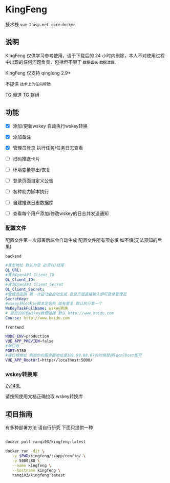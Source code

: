 # KingFeng

技术栈 `vue 2` `asp.net core` `docker` 

## 说明

KingFeng 仅供学习参考使用，请于下载后的 24 小时内删除，本人不对使用过程中出现的任何问题负责，包括但不限于 `数据丢失` `数据泄露`。

KingFeng 仅支持 qinglong 2.9+

不提供 `技术上的任何帮助`

[TG 频道](https://t.me/joinchat/H3etBWYzLKpiMWVl)    [TG 群组](https://t.me/joinchat/XV2AZcvzFIUxNjI9)
## 功能

- [x] 添加/更新wskey 自动执行wskey转换
- [x] 添加备注
- [x] 管理员登录 执行任务/任务日志查看

- [ ] 扫码推送卡片
- [ ] 环境变量导出/恢复
- [ ] 登录页面自定义公告
- [ ] 各种助力脚本执行
- [ ] 自建推送日志数据库
- [ ] 查看每个用户添加/修改wskey的日志并发送通知

### 配置文件

配置文件第一次部署后端会自动生成
配置文件所有项必填 如不填(无法预知的后果)

`backend`
```yaml
#青龙地址 默认为空 必须以/结尾
QL_URL: 
#青龙OpenAPI Client_ID
QL_Client_ID: 
#青龙OpenAPI Client_Secret
QL_Client_Secret: 
#管理员密钥 第一次启动会自动生成 登录页面直接输入即可登录管理员
SecretKey: 
#wskey转cookie脚本全名称 如有重复 默认执行第一个
WsKeyTaskFullName: wskey转换
# 首页的抓取wskey教程链接 默认 http://www.baidu.com
Course: http://www.baidu.com
```
`frontend` 
```bash
NODE_ENV=production
VUE_APP_PREVIEW=false
#端口号
PORT=5780
#接口根地址 例如你的服务器地址是101.99.88.67的时候替换localhost即可
VUE_APP_RootUrl=http://localhost:5000/
```
<!-- ### 推送卡片

自定义推送二维码：将 `push.jpg` 文件添加到 `/ql/kingfeng/static/` 目录下刷新网页即可。 -->

### wskey转换库
[Zy143L](https://github.com/Zy143L/wskey)

请按照使用文档正确拉取 wskey转换库

## 项目指南
有多种部署方法 请自行研究 下面只提供一种
```bash

docker pull ranqi03/kingfeng:latest

docker run -dit \
   -v $PWD/kingfeng/:/app/config/ \
   -p 5000:80 \
   --name kingfeng \
   --hostname kingfeng \
   ranqi03/kingfeng:latest
```
<!-- ## 注意事项 -->

<!-- ## 常见问题 -->
